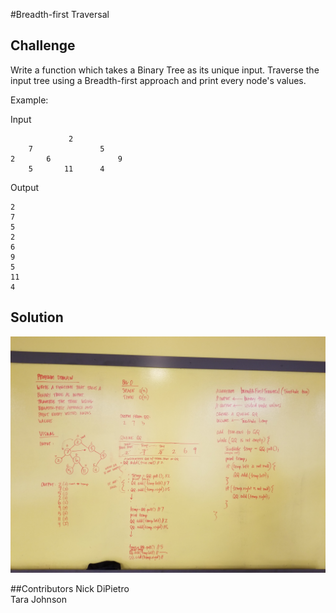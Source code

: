 #Breadth-first Traversal

## Challenge
Write a function which takes a Binary Tree as its unique input. Traverse the input tree using a Breadth-first approach and print every node's values.

Example:

Input
```
             2
    7               5
2       6               9
    5       11      4
```

Output
```
2
7
5
2
6
9
5
11
4
```

## Solution
![alt text](assets/breadth-first-traversal.jpg "breadth-first-traversal")

##Contributors
Nick DiPietro  
Tara Johnson
